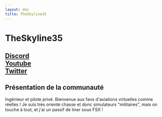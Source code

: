 ```yaml
---
layout: doc
title: TheSkyline35
---
```


# TheSkyline35

[Discord](https://discord.gg/5JVEwYxKJ7)<br>
[Youtube](https://www.youtube.com/@TheSkyline35)<br>
[Twitter](https://twitter.com/Thesk)
---

## Présentation de la communauté
Ingénieur et pilote privé.
Bienvenue aux fans d'aviations virtuelles comme réelles ! 
Je suis très orienté chasse et donc simulateurs "militaires", mais on touche à tout, et j'ai un passif de liner sous FSX ! 

